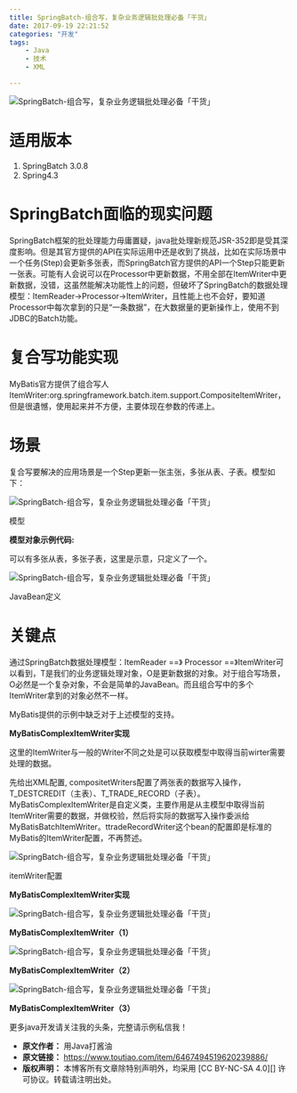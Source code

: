 ```yaml
---
title: SpringBatch-组合写，复杂业务逻辑批处理必备「干货」
date: 2017-09-19 22:21:52
categories: "开发"
tags:
	- Java
	- 技术
	- XML

---
```


![SpringBatch-组合写，复杂业务逻辑批处理必备「干货」][SpringBatch-]

# 适用版本 #

1.  SpringBatch 3.0.8
2.  Spring4.3

# SpringBatch面临的现实问题 #

SpringBatch框架的批处理能力毋庸置疑，java批处理新规范JSR-352即是受其深度影响。但是其官方提供的API在实际运用中还是收到了挑战，比如在实际场景中一个任务(Step)会更新多张表，而SpringBatch官方提供的API一个Step只能更新一张表。可能有人会说可以在Processor中更新数据，不用全部在ItemWriter中更新数据，没错，这虽然能解决功能性上的问题，但破坏了SpringBatch的数据处理模型：ItemReader->Processor->ItemWriter，且性能上也不会好，要知道Processor中每次拿到的只是“一条数据”，在大数据量的更新操作上，使用不到JDBC的Batch功能。

# 复合写功能实现 #

MyBatis官方提供了组合写人ItemWriter:org.springframework.batch.item.support.CompositeItemWriter，但是很遺憾，使用起来并不方便，主要体现在参数的传递上。

# 场景 #

复合写要解决的应用场景是一个Step更新一张主张，多张从表、子表。模型如下：

![SpringBatch-组合写，复杂业务逻辑批处理必备「干货」][SpringBatch- 1]

模型

**模型对象示例代码:** 

可以有多张从表，多张子表，这里是示意，只定义了一个。

![SpringBatch-组合写，复杂业务逻辑批处理必备「干货」][SpringBatch- 2]

JavaBean定义

# **关键点** #

通过SpringBatch数据处理模型：ItemReader ==》 Processor ==》ItemWriter可以看到，T是我们的业务逻辑处理对象，O是更新数据的对象。对于组合写场景，O必然是一个复杂对象，不会是简单的JavaBean。而且组合写中的多个ItemWriter拿到的对象必然不一样。

MyBatis提供的示例中缺乏对于上述模型的支持。

**MyBatisComplexItemWriter实现**

这里的ItemWriter与一般的Writer不同之处是可以获取模型中取得当前wirter需要处理的数据。

先给出XML配置, compositetWriters配置了两张表的数据写入操作，T\_DESTCREDIT（主表）、T\_TRADE\_RECORD（子表）。MyBatisComplexItemWriter是自定义类，主要作用是从主模型中取得当前ItemWriter需要的数据，并做校验，然后将实际的数据写入操作委派给MyBatisBatchItemWriter。ttradeRecordWriter这个bean的配置即是标准的MyBatis的ItemWriter配置，不再赘述。

![SpringBatch-组合写，复杂业务逻辑批处理必备「干货」][SpringBatch- 3]

itemWriter配置

**MyBatisComplexItemWriter实现**

![SpringBatch-组合写，复杂业务逻辑批处理必备「干货」][SpringBatch- 4]

**MyBatisComplexItemWriter（1）**

![SpringBatch-组合写，复杂业务逻辑批处理必备「干货」][SpringBatch- 5]

**MyBatisComplexItemWriter（2）**

![SpringBatch-组合写，复杂业务逻辑批处理必备「干货」][SpringBatch- 6]

**MyBatisComplexItemWriter（3）**

更多java开发请关注我的头条，完整请示例私信我！  



[SpringBatch-]: /pro/os/crawler/FEQV-ZI7B-IRJN.jpg
[SpringBatch- 1]: /pro/os/crawler/QAA2-MFU7-BBYU.jpg
[SpringBatch- 2]: /pro/os/crawler/UIRR-MJVZ-2EYR.jpg
[SpringBatch- 3]: /pro/os/crawler/FMNR-VBM6-JM6B.jpg
[SpringBatch- 4]: /pro/os/crawler/VABY-QYRY-67BR.jpg
[SpringBatch- 5]: /pro/os/crawler/3E2A-RIZQ-MZFR.jpg
[SpringBatch- 6]: /pro/os/crawler/MEMZ-AM6F-QQEE.jpg
 *  **原文作者：** 用Java打酱油
 *  **原文链接：** https://www.toutiao.com/item/6467494519620239886/
 *  **版权声明：** 本博客所有文章除特别声明外，均采用 [CC BY-NC-SA 4.0][] 许可协议。转载请注明出处。